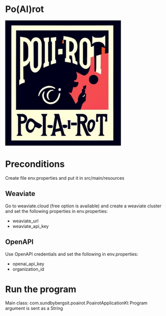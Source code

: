 # Po(AI)rot

![ Alt Text](logo.png)

# Preconditions
Create file env.properties and put it in src/main/resources
 
## Weaviate
Go to weaviate.cloud (free option is available) and create a weaviate cluster and set the following properties in env.properties:
- weaviate_url
- weaviate_api_key

## OpenAPI
Use OpenAPI credentials and set the following in env.properties:
- openai_api_key
- organization_id

# Run the program
Main class: com.sundbybergsit.poairot.PoairotApplicationKt
Program argument is sent as a String
